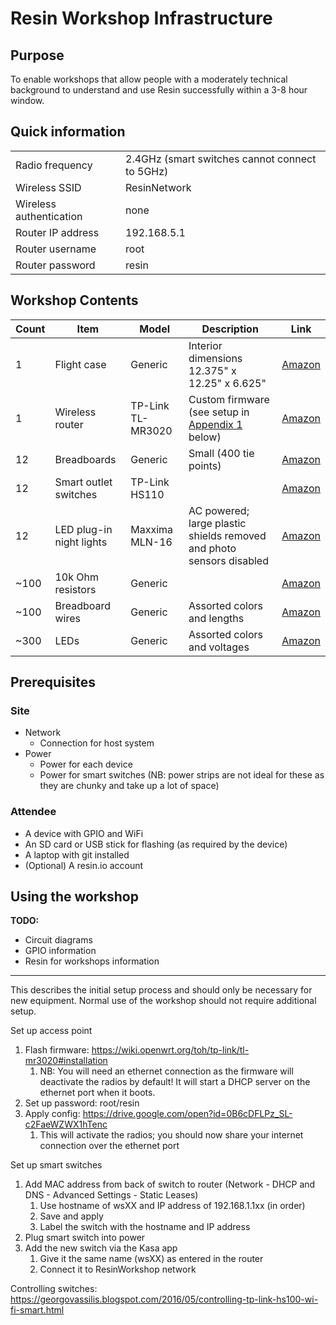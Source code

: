 Resin Workshop Infrastructure
=============================


Purpose
-------
To enable workshops that allow people with a moderately technical background to understand and use Resin successfully within a 3-8 hour window.


Quick information
-----------------

|                         |                                                |
|-------------------------|------------------------------------------------|
| Radio frequency         | 2.4GHz (smart switches cannot connect to 5GHz) |
| Wireless SSID           | ResinNetwork                                   |
| Wireless authentication | none                                           |
| Router IP address       | 192.168.5.1                                    |
| Router username         | root                                           |
| Router password         | resin                                          |


Workshop Contents
-----------------


| Count | Item                     | Model             | Description                                                          | Link                                      |
|-------|--------------------------|-------------------|----------------------------------------------------------------------|-----------------------------------------------------------|
| 1     | Flight case              | Generic           | Interior dimensions 12.375" x 12.25" x 6.625"                        | [Amazon](https://www.amazon.com/gp/product/B00HRC5N0G) |
| 1     | Wireless router          | TP-Link TL-MR3020 | Custom firmware (see setup in [Appendix 1] below)                    | [Amazon](https://www.amazon.com/gp/product/B00634PLTW) |
| 12    | Breadboards              | Generic           | Small (400 tie points)                                               | [Amazon](https://www.amazon.com/gp/product/B01DDI54II) |
| 12    | Smart outlet switches    | TP-Link HS110     |                                                                      | [Amazon](https://www.amazon.com/gp/product/B0178IC734) |
| 12    | LED plug-in night lights | Maxxima MLN-16    | AC powered; large plastic shields removed and photo sensors disabled | [Amazon](https://www.amazon.com/gp/product/B00IXWYR42) |
| ~100  | 10k Ohm resistors        | Generic           |                                                                      | [Amazon](https://www.amazon.com/gp/product/B0185FGYQA) |
| ~100  | Breadboard wires         | Generic           | Assorted colors and lengths                                          | [Amazon](https://www.amazon.com/gp/product/B005TZJ0AM) |
| ~300  | LEDs                     | Generic           | Assorted colors and voltages                                         | [Amazon](https://www.amazon.com/gp/product/B00UWBJM0Q) |



Prerequisites
-------------

### Site
* Network
   * Connection for host system
* Power
   * Power for each device
   * Power for smart switches (NB: power strips are not ideal for these as they are chunky and take up a lot of space)


### Attendee
* A device with GPIO and WiFi
* An SD card or USB stick for flashing (as required by the device)
* A laptop with git installed
* (Optional) A resin.io account

Using the workshop
------------------
**TODO:**
* Circuit diagrams
* GPIO information
* Resin for workshops information


[Appendix 1]: Setup
-------------------

This describes the initial setup process and should only be necessary for new equipment.  Normal use of the workshop should not require additional setup.


Set up access point
1. Flash firmware: https://wiki.openwrt.org/toh/tp-link/tl-mr3020#installation
   1. NB: You will need an ethernet connection as the firmware will deactivate the radios by default!  It will start a DHCP server on the ethernet port when it boots.
1. Set up password: root/resin
2. Apply config: https://drive.google.com/open?id=0B6cDFLPz_SL-c2FaeWZWX1hTenc
   1. This will activate the radios; you should now share your internet connection over the ethernet port


Set up smart switches
1. Add MAC address from back of switch to router (Network - DHCP and DNS - Advanced Settings - Static Leases)
   1. Use hostname of wsXX and IP address of 192.168.1.1xx (in order)
   2. Save and apply
   3. Label the switch with the hostname and IP address
1. Plug smart switch into power
2. Add the new switch via the Kasa app
   1. Give it the same name (wsXX) as entered in the router
   2. Connect it to ResinWorkshop network


Controlling switches: https://georgovassilis.blogspot.com/2016/05/controlling-tp-link-hs100-wi-fi-smart.html
